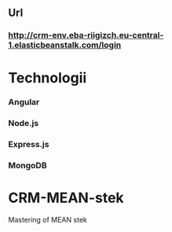## Url
### http://crm-env.eba-riigizch.eu-central-1.elasticbeanstalk.com/login

# Technologii
### Angular 
### Node.js
### Express.js
### MongoDB

# CRM-MEAN-stek
Mastering of MEAN stek
